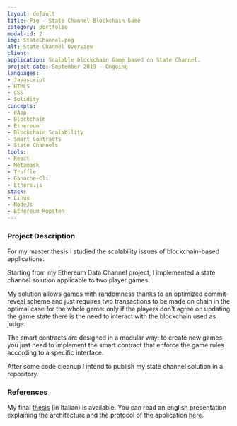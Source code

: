 ```yaml
---
layout: default
title: Pig - State Channel Blockchain Game
category: portfolio
modal-id: 2
img: StateChannel.png
alt: State Channel Overview
client: 
application: Scalable blockchain Game based on State Channel.
project-date: September 2019 - Ongoing
languages:
- Javascript
- HTML5
- CSS
- Solidity
concepts:
- dApp
- Blockchain
- Ethereum
- Blockchain Scalability
- Smart Contracts
- State Channels
tools:
- React
- Metamask
- Truffle
- Ganache-Cli
- Ethers.js
stack:
- Linux
- NodeJs
- Ethereum Ropsten
---
```


### Project Description

For my master thesis I studied the scalability issues of blockchain-based applications. 

Starting from my Ethereum Data Channel project, I implemented a state channel solution applicable to two player games.

My solution allows games with randomness thanks to an optimized commit-reveal scheme and just requires two transactions to be made on chain in the optimal case for the whole game: only if the players don't agree on updating the game state there is the need to interact with the blockchain used as judge.

The smart contracts are designed in a modular way: to create new games you just need to implement the smart contract that enforce the game rules according to a specific interface.

After some code cleanup I intend to publish my state channel solution in a repository.

### References

My final [thesis](files/tesi_magistrale.pdf) (in Italian) is available.
You can read an english presentation explaining the architecture and the protocol of the application [here](https://docs.google.com/presentation/d/14uCsofm16Q8Hpu1BrzAid9nv-3Wl8dLwCC3Ablplvqw/edit?usp=sharing).
